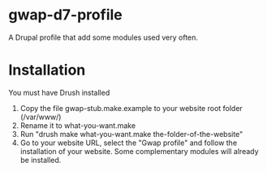 # gwap-d7-profile
A Drupal profile that add some modules used very often.


# Installation
You must have Drush installed

1. Copy the file gwap-stub.make.example to your website root folder (/var/www/)
2. Rename it to what-you-want.make
3. Run "drush make what-you-want.make the-folder-of-the-website"
4. Go to your website URL, select the "Gwap profile" and follow the installation of your website. Some complementary modules will already be installed.
